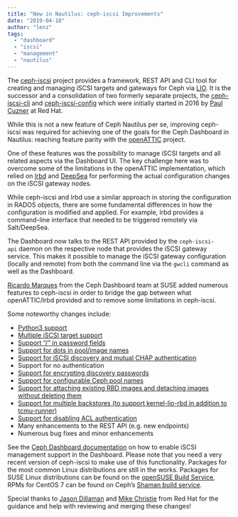 ```yaml
---
title: "New in Nautilus: ceph-iscsi Improvements"
date: "2019-04-18"
author: "lenz"
tags: 
  - "dashboard"
  - "iscsi"
  - "management"
  - "nautilus"
---
```


The [ceph-iscsi](https://github.com/ceph/ceph-iscsi/) project provides a framework, REST API and CLI tool for creating and managing iSCSI targets and gateways for Ceph via [LIO](http://linux-iscsi.org/wiki/LIO). It is the successor and a consolidation of two formerly separate projects, the [ceph-iscsi-cli](https://github.com/ceph/ceph-iscsi-cli/) and [ceph-iscsi-config](https://github.com/ceph/ceph-iscsi-config) which were initially started in 2016 by [Paul Cuzner](https://github.com/pcuzner) at Red Hat.

While this is not a new feature of Ceph Nautilus per se, improving ceph-iscsi was required for achieving one of the goals for the Ceph Dashboard in Nautilus: reaching feature parity with the [openATTIC](https://openattic.org/) project.

One of these features was the possibility to manage iSCSI targets and all related aspects via the Dashboard UI. The key challenge here was to overcome some of the limitations in the openATTIC implementation, which relied on [lrbd](https://github.com/SUSE/lrbd/) and [DeepSea](https://github.com/SUSE/DeepSea/) for performing the actual configuration changes on the iSCSI gateway nodes.

While ceph-iscsi and lrbd use a similar approach in storing the configuration in RADOS objects, there are some fundamental differences in how the configuration is modified and applied. For example, lrbd provides a command-line interface that needed to be triggered remotely via Salt/DeepSea.

The Dashboard now talks to the REST API provided by the `ceph-iscsi-api` daemon on the respective node that provides the iSCSI gateway service. This makes it possible to manage the iSCSI gateway configuration (locally and remote) from both the command line via the `gwcli` command as well as the Dashboard.

[Ricardo Marques](https://github.com/ricardoasmarques) from the Ceph Dashboard team at SUSE added numerous features to ceph-iscsi in order to bridge the gap between what openATTIC/lrbd provided and to remove some limitations in ceph-iscsi.

Some noteworthy changes include:

- [Python3 support](https://github.com/ceph/ceph-iscsi/pull/2)
- [Multiple iSCSI target support](https://github.com/ceph/ceph-iscsi/pull/9)
- [Support “/” in password fields](https://github.com/ceph/ceph-iscsi/pull/37)
- [Support for dots in pool/image names](https://github.com/ceph/ceph-iscsi/pull/29)
- [Support for iSCSI discovery and mutual CHAP authentication](https://github.com/ceph/ceph-iscsi/pull/9)
- Support for no authentication
- [Support for encrypting discovery passwords](https://github.com/ceph/ceph-iscsi/pull/37)
- [Support for configurable Ceph pool names](https://github.com/ceph/ceph-iscsi/pull/32)
- [Support for attaching existing RBD images and detaching images without deleting them](https://github.com/ceph/ceph-iscsi/pull/9)
- [Support for multiple backstores (to support kernel-lio-rbd in addition to tcmu-runner)](https://github.com/ceph/ceph-iscsi/pull/23)
- [Support for disabling ACL authentication](https://github.com/ceph/ceph-iscsi/pull/24)
- Many enhancements to the REST API (e.g. new endpoints)
- Numerous bug fixes and minor enhancements

See the [Ceph Dashboard documentation](http://docs.ceph.com/docs/nautilus/mgr/dashboard/#enabling-iscsi-management) on how to enable iSCSI management support in the Dashboard. Please note that you need a very recent version of ceph-iscsi to make use of this functionality. Packages for the most common Linux distributions are still in the works. Packages for SUSE Linux distributions can be found on the [openSUSE Build Service](https://build.opensuse.org/package/show/filesystems:ceph/ceph-iscsi), RPMs for CentOS 7 can be found on Ceph’s [Shaman build service](https://shaman.ceph.com/repos/ceph-iscsi/).

Special thanks to [Jason Dillaman](https://github.com/dillaman) and [Mike Christie](https://github.com/mikechristie) from Red Hat for the guidance and help with reviewing and merging these changes!
